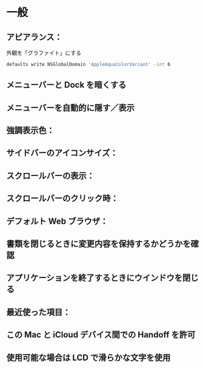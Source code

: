一般
====

アピアランス：
-------------

外観を「グラファイト」にする

```sh
defaults write NSGlobalDomain 'AppleAquaColorVariant' -int 6
```

メニューバーと Dock を暗くする
------------------------------

メニューバーを自動的に隠す／表示
--------------------------------

強調表示色：
-----------

サイドバーのアイコンサイズ：
---------------------------

スクロールバーの表示：
---------------------

スクロールバーのクリック時：
---------------------------

デフォルト Web ブラウザ：
------------------------

書類を閉じるときに変更内容を保持するかどうかを確認
--------------------------------------------------

アプリケーションを終了するときにウインドウを閉じる
--------------------------------------------------

最近使った項目：
---------------

この Mac と iCloud デバイス間での Handoff を許可
------------------------------------------------

使用可能な場合は LCD で滑らかな文字を使用
-----------------------------------------

